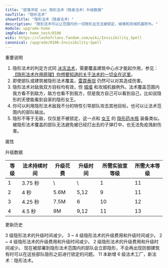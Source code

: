 ```yaml
---
title: "部落冲突 coc 隐形法术（隐身法术）升级数据"
navTitle: "隐形法术"
shownTitle: "隐形法术（隐身法术）"
description: "隐形法术可以让范围内的一切隐形且无法被锁定，城墙和攻城机器除外。"
module: upgrade-home
imgFolder: home_tech/0106
wiki: https://clashofclans.fandom.com/wiki/Invisibility_Spell
canonical: /upgrade/0106-Invisibility-Spell
---
```


<UnitInfo :folder="$frontmatter.imgFolder" imgSrc="Invisibility_Spell.png" :imgAlt="$frontmatter.navTitle"
    :description="$frontmatter.description"
    :isSmallImg="true" />

<SmallTitle>重要说明</SmallTitle>

1. 隐形法术的判定方式同 [冰冻法术](/upgrade/0104-Freeze-Spell)，需要覆盖建筑中心点才能起作用，参见：[【隐形法术作用原理】你想要知道的关于法术的一切全在这里](/p/1864)。
2. 即使部队或建筑被隐形法术覆盖，[雷霆泰坦](/upgrade/000f-Electro-Titan) 仍然可以对其造成伤害。
3. 隐形法术对敌我双方目标均有效，但 [城墙](/upgrade/0300-Walls) 和攻城机器例外。法术覆盖范围内我方看不到敌方，敌方也看不到我方，但是我方自己可以看到自己，比如说隐形的天使能看到自家的隐形女王。
4. 你可以利用隐形法术敌我不分的特性引导部队攻击其他目标，也可以让法术范围内的部队输出。
5. 隐形不等于无敌，仅仅是不被锁定，这一点和 [女王](/upgrade/0201-Archer-Queen) 的 [隐形药水瓶](/upgrade/0741-Invisibility-Vial) 装备类似。被隐形法术覆盖的部队无法避免被已经打出去的子弹打中，也无法免疫溅射伤害。

<SmallTitle>属性</SmallTitle>

<UnitProperties>
    <UnitProperty pKey="作用半径" pValue="4 格" />
    <UnitProperty pKey="作用类型" pValue="将部队和建筑隐形" />
    <UnitProperty pKey="作用目标" pValue="敌我双方的部队和建筑" />
    <UnitProperty pKey="占用的法术空间" pValue="1" />
    <UnitProperty pKey="所需法术工厂等级" pValue="6" />
    <UnitProperty pKey="所需大本等级" pValue="11" />
    <UnitProperty pKey="法术配置时间" pValue="180" :isTrainingTime="true" />
</UnitProperties>

<SmallTitle>升级数据</SmallTitle>

<script setup>
const tableExtraInfo = [
    {
        "column": 2,
        "type": "cost",
        "gpClass": "research",
        "icon": "Elixir"
    },
    {
        "column": 3,
        "type": "time",
        "gpClass": "research"
    }
];
</script>

<UnitTable :tableExtraInfo="tableExtraInfo">

| 等级 | 法术持续时间 | 升级花费 |  升级时间  | 所需实验室等级 | 所需大本等级 |
| ---- |     ----    |   ----  |    ----   |      ----     |     ----    |
|   1  |   3.75 秒   |     \   |     \     |        1      |      11     |
|   2  |      4 秒   |   5.6M  |     5,12  |        9      |      11     |
|   3  |   4.25 秒   |   7.5M  |     6     |       10      |      12     |
|   4  |    4.5 秒   |     9M  |     9,12  |       11      |      13     |
</UnitTable>

<SmallTitle>更新历史</SmallTitle>

<Timeline>
    <TimelineItem date="2023/12/12">
        <TimelineRow>3 级隐形法术的升级时间减少。</TimelineRow>
    </TimelineItem>
    <TimelineItem date="2023/06/12">
        <TimelineRow>3 ~ 4 级隐形法术的升级费用和升级时间减少。</TimelineRow>
    </TimelineItem>
    <TimelineItem date="2022/10/10">
        <TimelineRow>2 ~ 4 级隐形法术的升级费用和升级时间减少。</TimelineRow>
    </TimelineItem>
    <TimelineItem date="2021/12/09">
        <TimelineRow>2 级隐形法术的升级费用和升级时间减少。</TimelineRow>
    </TimelineItem>
    <TimelineItem date="2021/04/12">
        <TimelineRow>现在被部署到隐形法术范围内的部队会立即隐形，不会再出现防御建筑有时可以在这些部队隐形之前进行锁定的问题。</TimelineRow>
    </TimelineItem>
    <TimelineItem date="2020/12/07">
        <TimelineRow>11 本新增 6 级法术工厂，新法术：隐形法术。</TimelineRow>
    </TimelineItem>
    <TimelineItem :historyBottom="true" />
</Timeline>